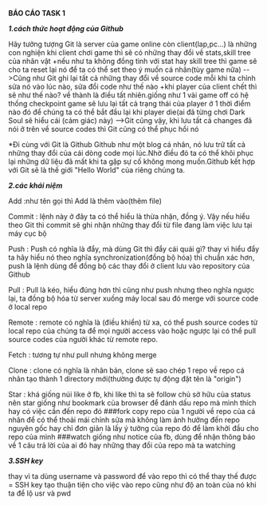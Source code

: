 
**BÁO CÁO TASK 1**

***1.cách thức hoạt động của Github***

Hãy tưởng tượng Git là server của game online còn client(lap,pc...) là những con nghiện khi client chơi game thì sẽ có những thay đổi về stats,skill tree của nhân vật +nếu như ta không đồng tình với stat hay skill tree thì game sẽ cho ta reset lại nó để ta có thể set theo ý muốn cá nhân(tùy game nữa) -->Cũng như Git ghi lại tất cả những thay đổi về source code mỗi khi ta chỉnh sửa nó vào lúc nào, sửa đổi code như thế nào +khi player của client chết thì sẽ như thế nào? về thành là điều tất nhiên.giống như 1 vài game off có hệ thống checkpoint game sẽ lưu lại tất cả trạng thái của player ở 1 thời điểm nào đó để chúng ta có thể bắt đầu lại khi player die(ai đã từng chơi Dark Soul sẽ hiểu cái (cảm giác) này) -->Git cũng vậy, khi lưu tất cả changes đã nói ở trên về source codes thì Git cũng có thể phục hồi nó

*Đi cùng với Git là Github
Github như một blog cá nhân, nó lưu trữ tất cả những thay đổi của cái dòng code mọi lúc.Nhờ điều đó ta có thể khôi phục lại những dữ liệu đã mất khi ta gặp sự cố không mong muốn.Github kết hợp với Git sẽ là thế giới "Hello World" của riêng chúng ta.

***2.các khái niệm***

Add :như tên gọi thì Add là thêm vào(thêm file)

Commit :
lệnh này ở đây ta có thể hiểu là thừa nhận, đồng ý. Vậy nếu hiểu theo Git thì commit sẽ ghi nhận những thay đổi từ file đang làm việc lưu tại máy cục bộ

Push :
Push có nghĩa là đẩy, mà dùng Git thì đẩy cái quái gì? thay vì hiểu đẩy ta hãy hiểu nó theo nghĩa synchronization(đồng bộ hóa) thì chuẩn xác hơn, push là lệnh dùng để đồng bộ các thay đổi ở client lưu vào repository của Github

Pull :
Pull là kéo, hiểu đúng hơn thì cũng như push nhưng theo nghĩa ngược lại, ta đồng bộ hóa từ server xuống máy local sau đó merge với source code ở local repo

Remote :
remote có nghĩa là (điều khiển) từ xa, có thể push source codes từ local repo của chúng ta để mọi người access vào hoặc ngược lại có thể pull source codes của người khác từ remote repo.

Fetch :
tương tự như pull nhưng không merge

Clone :
clone có nghĩa là nhân bản, clone sẽ sao chép 1 repo về repo cá nhân tạo thành 1 directory mới(thường được tự động đặt tên là "origin")

Star :
khá giống núi like ở fb, khi like thì ta sẽ follow chủ sở hữu của status nên star giống như bookmark của browser để đánh dấu repo mà mình thích hay có việc cần đến repo đó ###fork copy repo của 1 người về repo của cá nhân để có thể thoải mái chỉnh sửa mà không làm ảnh hưởng đến repo nguyên gốc hay chỉ đơn giản là lấy ý tưởng của repo đó để làm khởi đầu cho repo của mình ###watch giống như notice của fb, dùng để nhận thông báo về 1 câu trả lời của ai đó hay những thay đổi của repo mà ta watching

***3.SSH key***

thay vì ta dùng username và password để vào repo thì có thể thay thế được = SSH key tạo thuận tiện cho việc vào repo cũng như độ an toàn của nó khi ta để lộ usr và pwd
